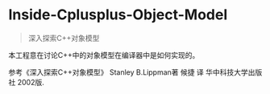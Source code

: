 # Inside-Cplusplus-Object-Model
> 深入探索C++对象模型

 本工程意在讨论C++中的对象模型在编译器中是如何实现的。
 
 参考《深入探索C++对象模型》 Stanley B.Lippman著 候捷 译 华中科技大学出版社 2002版.
